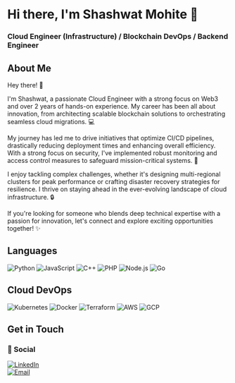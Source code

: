 # Hi there, I'm Shashwat Mohite 👋
### Cloud Engineer (Infrastructure) / Blockchain DevOps / Backend Engineer

## About Me
Hey there! 👋

I'm Shashwat, a passionate Cloud Engineer with a strong focus on Web3 and over 2 years of hands-on experience. My career has been all about innovation, from architecting scalable blockchain solutions to orchestrating seamless cloud migrations. 💻

My journey has led me to drive initiatives that optimize CI/CD pipelines, drastically reducing deployment times and enhancing overall efficiency. With a strong focus on security, I've implemented robust monitoring and access control measures to safeguard mission-critical systems. 🚀

I enjoy tackling complex challenges, whether it's designing multi-regional clusters for peak performance or crafting disaster recovery strategies for resilience. I thrive on staying ahead in the ever-evolving landscape of cloud infrastructure. 🔒

If you're looking for someone who blends deep technical expertise with a passion for innovation, let's connect and explore exciting opportunities together! ✨

## Languages
![Python](https://img.shields.io/badge/python-3670A0?style=for-the-badge&logo=python&logoColor=ffdd54)
![JavaScript](https://img.shields.io/badge/javascript-%23323330.svg?style=for-the-badge&logo=javascript&logoColor=%23F7DF1E)
![C++](https://img.shields.io/badge/C%2B%2B-%2300599C.svg?style=for-the-badge&logo=c%2B%2B&logoColor=white)
![PHP](https://img.shields.io/badge/php-%23777BB4.svg?style=for-the-badge&logo=php&logoColor=white)
![Node.js](https://img.shields.io/badge/node.js-6DA55F?style=for-the-badge&logo=node.js&logoColor=white)
![Go](https://img.shields.io/badge/Go-%2300ADD8.svg?style=for-the-badge&logo=go&logoColor=white)

## Cloud DevOps
![Kubernetes](https://img.shields.io/badge/kubernetes-%23326ce5.svg?style=for-the-badge&logo=kubernetes&logoColor=white)
![Docker](https://img.shields.io/badge/docker-%230db7ed.svg?style=for-the-badge&logo=docker&logoColor=white)
![Terraform](https://img.shields.io/badge/terraform-%235835CC.svg?style=for-the-badge&logo=terraform&logoColor=white)
![AWS](https://img.shields.io/badge/AWS-%23FF9900.svg?style=for-the-badge&logo=amazon-aws&logoColor=white)
![GCP](https://img.shields.io/badge/Google%20Cloud-%234285F4.svg?style=for-the-badge&logo=google-cloud&logoColor=white)

## Get in Touch
### 💬 Social
[![LinkedIn](https://img.shields.io/badge/linkedin-%230077B5.svg?style=for-the-badge&logo=linkedin&logoColor=white)](https://www.linkedin.com/in/shashwat-mohite/)  
[![Email](https://img.shields.io/badge/Email-D14836?style=for-the-badge&logo=gmail&logoColor=white)](mailto:shashwat.mohite2001@gmail.com)
